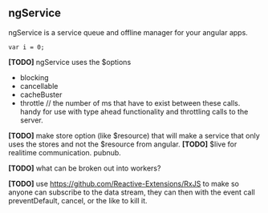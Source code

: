 ## ngService ##
ngService is a service queue and offline manager for your angular apps.

	var i = 0;

**[TODO]** ngService uses the $options

- blocking
- cancellable
- cacheBuster
- throttle // the number of ms that have to exist between these calls. handy for use with type ahead functionality and throttling calls to the server.

**[TODO]** make store option (like $resource) that will make a service that only uses the stores and not the $resource from angular.
**[TODO]** $live for realitime communication. pubnub.

**[TODO]** what can be broken out into workers?

**[TODO]** use https://github.com/Reactive-Extensions/RxJS to make so anyone can subscribe to the data stream, they can then with the event call preventDefault, cancel, or the like to kill it.
  
 